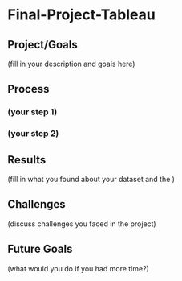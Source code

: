 # Final-Project-Tableau

## Project/Goals
(fill in your description and goals here)

## Process
### (your step 1)
### (your step 2)

## Results
(fill in what you found about your dataset and the )

## Challenges 
(discuss challenges you faced in the project)

## Future Goals
(what would you do if you had more time?)
